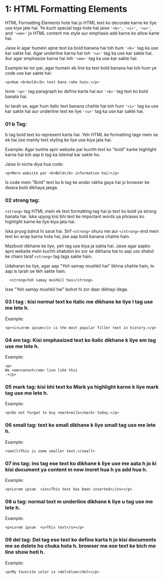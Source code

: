 # 1: HTML Formatting Elements

HTML Formatting Elements hote hai jo HTML text ko decorate karne ke liye use kiye jate hai. Ye kuch special tags hote hai jaise ```'<b>',``` ```'<i>',``` ```'<u>'```, 
and ```'<em>'``` jo HTML content me style aur emphasis add karne ko allow karte hai.

Jaise ki agar humein apne text ka bold banana hai toh hum ```'<b>'``` tag ka use kar sakte hai. Agar underline karna hai 
toh ```'<u>'``` tag ka use kar sakte hai. Aur agar emphasize karna hai toh ```'<em>'``` tag ka use kar sakte hai.

Example ke tor par, agar humein ek line ka text bold banana hai toh hum ye code use kar sakte hai:
```
<p>Hum <b>bold</b> text bana rahe hain.</p>
```
Isme ```'<p>'``` tag paragraph ko define karta hai aur ```'<b>'``` tag text ko bold banata hai.

Isi tarah se, agar hum italic text banana chahte hai toh hum ```'<i>'``` tag ka use kar sakte hai aur underline text ke liye ```'<u>'``` tag ka use kar sakte hai.


### 01 b Tag:
b tag bold text ko represent karta hai. Yeh HTML ke formatting tags mein se ek hai jise mainly text styling ke liye 
use kiya jata hai.

Example:
Agar tumhe apni website par kuchh text ko "bold" karke highlight karna hai toh aap b tag ka istemal kar sakte ho. 

Jaise ki niche diya hua code:

```<p>Mere website par <b>Bold</b> information hai!</p>```

Is code mein "Bold" text ko b tag ke andar rakha gaya hai jo browser ke dwara bold dikhaya jaega.

### 02 strong tag: 
```<strong>``` tag HTML mein ek text formatting tag hai jo text ko bold ya strong banata hai. Iska upyog kisi bhi text ke important words ya phrases ko highlight 
  karne ke liye kiya jata hai.

Iska pryog bahut hi saral hai. Sirf ```<strong>``` shuru me aur ```</strong>``` end mein text ko wrap karna hota hai, jise aap bold banana chahte hain.

Mazboot dikhane ke liye, yeh tag use kiya ja sakta hai. Jaise agar aapko apni website mein kuchh shabdon ko zor se dikhana hai to aap uss shabd ke charo 
  taraf ```<strong>``` tag laga sakte hain.

Udaharan ke liye, agar aap "Yeh samay mushkil hai" likhna chahte hain, to aap is tarah se likh sakte hain: 

```
  <strong>Yeh samay mushkil hai</strong>
  ```

Isse "Yeh samay mushkil hai" bohot hi zor daar dikhayi dega.

### 03 I tag :   kisi normal text ko italic me dikhane ke liye I tag use me lete h.
Example:
```
<p><i>Lorem ipsum</i> is the most popular filler text in history.</p>  
```

### 04 em tag:  Kisi emphasized text ko italic dikhane k liye em tag use me lete h. 
Example:
```
<p>
We <em>cannot</em> live like this
.</p>
```

### 05 mark tag:  kisi bhi text ko Mark ya highlight karne k liye mark tag use me lete h.
Example: 
```
<p>Do not forget to buy <mark>milk</mark> today.</p>
```
### 06 small tag: text ko small dikhane k liye small tag use me lete h.
Example: 
```
<small>This is some smaller text.</small>
```

### 07 ins tag: ins tag ese text ko dikhane k liye use me aata h jo ki kisi document ya content m new insret hua h ya  add hua h.
Example:
```
<p>Lorem ipsum  <ins>This text has been inserted</ins></p>
```

### 08 u tag: normal text m underline dikhane k liye u tag use me lete h.
Example:
```
<p>Lorem ipsum  <u>This text</u></p>
```
### 09 del tag: Del tag ese text ko define karta h jo kisi documents me se delete ho chuka hota h. browser me ese text ke bich me line show hoti h.
Example:
```
<p>My favorite color is <del>blue</del></p>

```